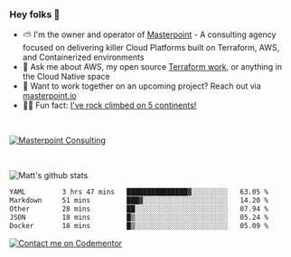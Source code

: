 

### Hey folks 👋



- ⛅️ I'm the owner and operator of [Masterpoint](https://masterpoint.io) - A consulting agency focused on delivering killer Cloud Platforms built on Terraform, AWS, and Containerized environments
- 💬 Ask me about AWS, my open source [Terraform work](https://github.com/masterpointio?q=terraform&type=&language=hcl), or anything in the Cloud Native space
- 🔨 Want to work together on an upcoming project? Reach out via [masterpoint.io](https://masterpoint.io)
- 🧗‍♂️ Fun fact: [I've rock climbed on 5 continents!](https://www.rockandice.com/videos/weekend-whippers/weekend-whipper-gunning-for-it-on-south-six-shooter/)

<br>


[![Masterpoint Consulting](https://masterpoint-public.s3.us-west-2.amazonaws.com/Logo-medium.png)](https://masterpoint.io)

<br>

![Matt's github stats](https://github-readme-stats.vercel.app/api?username=Gowiem&count_private=true&theme=cobalt&show_icons=true)

<!--START_SECTION:waka-->

```txt
YAML         3 hrs 47 mins   ███████████████▓░░░░░░░░░   63.05 %
Markdown     51 mins         ███▓░░░░░░░░░░░░░░░░░░░░░   14.20 %
Other        28 mins         ██░░░░░░░░░░░░░░░░░░░░░░░   07.94 %
JSON         18 mins         █▒░░░░░░░░░░░░░░░░░░░░░░░   05.24 %
Docker       18 mins         █▒░░░░░░░░░░░░░░░░░░░░░░░   05.09 %
```

<!--END_SECTION:waka-->

[![Contact me on Codementor](https://www.codementor.io/m-badges/gowiem/find-me-on-cm-b.svg)](https://www.codementor.io/@gowiem?refer=badge)
